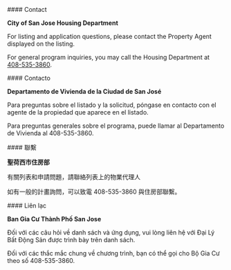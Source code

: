 <RenderIf language="default">
#### Contact

**City of San Jose Housing Department**

For listing and application questions, please contact the Property Agent displayed on the listing.

For general program inquiries, you may call the Housing Department at [408-535-3860](tel:+1-408-535-3860).

</RenderIf>

<RenderIf language="es">
#### Contacto

**Departamento de Vivienda de la Ciudad de San José**

Para preguntas sobre el listado y la solicitud, póngase en contacto con el agente de la propiedad que aparece en el listado.

Para preguntas generales sobre el programa, puede llamar al Departamento de Vivienda al 408-535-3860.

</RenderIf>

<RenderIf language="zh">
#### 聯繫

**聖荷西市住房部**

有關列表和申請問題，請聯絡列表上的物業代理人

如有一般的計畫詢問，可以致電 408-535-3860 與住房部聯繫。

</RenderIf>

<RenderIf language="vi">
#### Liên lạc

**Ban Gia Cư Thành Phố San Jose**

Đối với các câu hỏi về danh sách và ứng dụng, vui lòng liên hệ với Đại Lý Bất Động Sản được trình bày trên danh sách.

Đối với các thắc mắc chung về chương trình, bạn có thể gọi cho Bộ Gia Cư theo số 408-535-3860.

</RenderIf>
